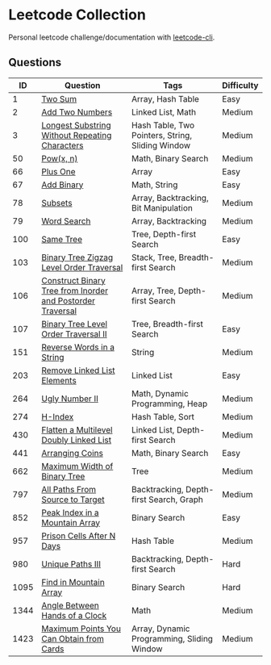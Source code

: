 # Leetcode Collection

Personal leetcode challenge/documentation with
[leetcode-cli](https://github.com/kavimaluskam/leetcode-cli).

## Questions

| ID | Question | Tags | Difficulty |
| -- | -------- | ---- | --------- |
| 1 | [Two Sum](./content/1_two-sum.md) | Array, Hash Table | Easy |
| 2 | [Add Two Numbers](./content/2_add-two-numbers.md) | Linked List, Math | Medium |
| 3 | [Longest Substring Without Repeating Characters](./content/3_longest-substring-without-repeating-characters.md) | Hash Table, Two Pointers, String, Sliding Window | Medium |
| 50 | [Pow(x, n)](./content/50_powx-n.md) | Math, Binary Search | Medium |
| 66 | [Plus One](./content/66_plus-one.md) | Array | Easy |
| 67 | [Add Binary](./content/67_add-binary.md) | Math, String | Easy |
| 78 | [Subsets](./content/78_subsets.md) | Array, Backtracking, Bit Manipulation | Medium |
| 79 | [Word Search](./content/79_word-search.md) | Array, Backtracking | Medium |
| 100 | [Same Tree](./content/100_same-tree.md) | Tree, Depth-first Search | Easy |
| 103 | [Binary Tree Zigzag Level Order Traversal](./content/103_binary-tree-zigzag-level-order-traversal.md) | Stack, Tree, Breadth-first Search | Medium |
| 106 | [Construct Binary Tree from Inorder and Postorder Traversal](./content/106_construct-binary-tree-from-inorder-and-postorder-traversal.md) | Array, Tree, Depth-first Search | Medium |
| 107 | [Binary Tree Level Order Traversal II](./content/107_binary-tree-level-order-traversal-ii.md) | Tree, Breadth-first Search | Easy |
| 151 | [Reverse Words in a String](./content/151_reverse-words-in-a-string.md) | String | Medium |
| 203 | [Remove Linked List Elements](./content/203_remove-linked-list-elements.md) | Linked List | Easy |%
| 264 | [Ugly Number II](./content/264_ugly-number-ii.md) | Math, Dynamic Programming, Heap | Medium |
| 274 | [H-Index](./content/274_h-index.md) | Hash Table, Sort | Medium |
| 430 | [Flatten a Multilevel Doubly Linked List](./content/430_flatten-a-multilevel-doubly-linked-list.md) | Linked List, Depth-first Search | Medium |
| 441 | [Arranging Coins](./content/441_arranging-coins.md) | Math, Binary Search | Easy |
| 662 | [Maximum Width of Binary Tree](./content/662_maximum-width-of-binary-tree.md) | Tree | Medium |
| 797 | [All Paths From Source to Target](./content/797_all-paths-from-source-to-target.md) | Backtracking, Depth-first Search, Graph | Medium |
| 852 | [Peak Index in a Mountain Array](./content/852_peak-index-in-a-mountain-array.md) | Binary Search | Easy |
| 957 | [Prison Cells After N Days](./content/957_prison-cells-after-n-days.md) | Hash Table | Medium |
| 980 | [Unique Paths III](./content/980_unique-paths-iii.md) | Backtracking, Depth-first Search | Hard |
| 1095 | [Find in Mountain Array](./content/1095_find-in-mountain-array.md) | Binary Search | Hard |
| 1344 | [Angle Between Hands of a Clock](./content/1344_angle-between-hands-of-a-clock.md) | Math | Medium |
| 1423 | [Maximum Points You Can Obtain from Cards](./content/1423_maximum-points-you-can-obtain-from-cards.md) | Array, Dynamic Programming, Sliding Window | Medium |
